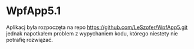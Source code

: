 # WpfApp5.1
Aplikacj była rozpoczęta na repo https://github.com/LeSzofer/WpfApp5.git jednak napotkałem problem z wypychaniem kodu, którego niestety nie potrafię rozwiązać.
